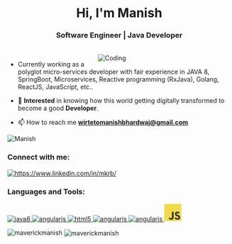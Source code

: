<h1 align="center">Hi, I'm Manish </h1>
<h3 align="center">Software Engineer | Java Developer </h3>
<br>
<img align="right" alt="Coding" width="300" src="https://th.bing.com/th/id/OIP.kaxj4hTWaNyzttydsDOF1gHaEK?pid=ImgDet&rs=1">


- Currently working as a polyglot micro-services developer with fair experience in JAVA 8, SpringBoot, Microservices, Reactive programming (RxJava), Golang, ReactJS, JavaScript, etc..

- 👀 **Interested** in knowing how this world getting digitally transformed to become a good **Developer**.

- 📫 How to reach me **wirtetomanishbhardwaj@gmail.com**

<p align="left"> <img src="https://komarev.com/ghpvc/?username=maverickmanish&label=Profile%20views&color=0e75b6&style=flat" alt="Manish" /> </p>


<!-- 
<p align="left"> <a href="https://github.com/ryo-ma/github-profile-trophy"><img src="https://github-profile-trophy.vercel.app/?username=maverickmanish" alt="Manish" /></a> </p> -->
<h3 align="left">Connect with me:</h3>
<p align="left">
<a href="https://www.linkedin.com/in/mkrb/" target="blank"><img align="center" src="https://raw.githubusercontent.com/rahuldkjain/github-profile-readme-generator/master/src/images/icons/Social/linked-in-alt.svg" alt="https://www.linkedin.com/in/mkrb/" height="30" width="40" /></a>
</p>

<h3 align="left">Languages and Tools:</h3>
<p align="left">
 <a href="https://www.w3schools.com/java/" target="_blank"> <img src="https://th.bing.com/th/id/OIP.NHLc9XWiR8H3QZycVKjUXAHaH5?pid=ImgDet&rs=1" alt="java8" width="40" height="40"/> </a> 
   <a href="https://spring.io/projects/spring-boot" target="_blank"> <img src="https://liveit-media.imgix.net/media/event/my-first-event-1461/logo-spvnih.png?w=600" alt="angularjs" width="40" height="40"/> </a> 
   <a href="https://www.bing.com/ck/a?!&&p=d27d3567c4c72ddb9874085e1532615abea245054eff63f145df1e8870b9754dJmltdHM9MTY1NjM0NTA1NyZpZ3VpZD03OTA2OGI0ZC0zOTIyLTQzNTgtOTMxNi1iZDYzODc0YzU5NTUmaW5zaWQ9NTI3Mw&ptn=3&fclid=eecd44a3-f630-11ec-b812-07bd612ab9ce&u=a1aHR0cHM6Ly9tZWRpdW0uY29tL2phdmFyZXZpc2l0ZWQvcmVhY3RpdmUtcHJvZ3JhbW1pbmctYmFzaWNzLWluLWphdmEtcGFydC0xLTU1Nzk4OWIxM2M4Zg&ntb=1" target="_blank"> <img src="https://cms-assets.tutsplus.com/uploads/users/369/posts/28565/preview_image/RxJava-RxAndroid-Introducing-RxBinding-and-RxLifecycle.jpg" alt="html5" width="40" height="40"/> </a> 
    <a href="https://developer.confluent.io/learn-kafka/kafka-streams/get-started/" target="_blank"> <img src="https://th.bing.com/th/id/OIP.VBqkU20h1Hr0S4cqa2ODaQHaHa?pid=ImgDet&rs=1" alt="angularjs" width="40" height="40"/> </a> 
	<a href="https://stackify.com/what-are-microservices/" target="_blank"> <img src="https://th.bing.com/th/id/OIP.H24bHLLVfaO-EOjxe2KbPgHaHa?pid=ImgDet&rs=1" alt="angularjs" width="40" height="40"/> </a> 
  <a href="https://developer.mozilla.org/en-US/docs/Web/JavaScript" target="_blank"> <img src="https://raw.githubusercontent.com/devicons/devicon/master/icons/javascript/javascript-original.svg" alt="javascript" width="40" height="40"/> </a> 
</p>

<p><img align="left" src="https://github-readme-stats.vercel.app/api/top-langs?username=maverickmanish&show_icons=true&locale=en&layout=compact" alt="maverickmanish" /></p>

<p>&nbsp;<img align="center" src="https://github-readme-stats.vercel.app/api?username=maverickmanish&show_icons=true&locale=en" alt="maverickmanish" /></p>
